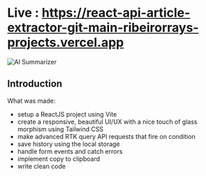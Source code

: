 # Live : https://react-api-article-extractor-git-main-ribeirorrays-projects.vercel.app
![AI Summarizer](https://content.news.ifood.com.br/uploads/2023/01/capa_aigenerative.jpg)

## Introduction
What was made:
 
- setup a ReactJS project using Vite
- create a responsive, beautiful UI/UX with a nice touch of glass morphism using Tailwind CSS
- make advanced RTK query API requests that fire on condition
- save history using the local storage
- handle form events and catch errors
- implement copy to clipboard
- write clean code


